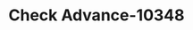 ---
f_zip-code: 53901
f_state-code: WI
title: Check Advance-10348
f_phone: 608-742-6088
f_city-only: Portage
f_address: 2936 New Pinery Rd Portage
f_location-unique-id: '10348'
slug: check-advance-10348
updated-on: '2024-05-30T13:46:58.046Z'
created-on: '2024-05-30T13:36:59.803Z'
published-on: '2024-05-30T13:54:32.469Z'
f_city-state: cms/city/portage-wi.md
f_company: cms/company/check-advance.md
f_state: cms/state/wisconsin.md
layout: '[payday-loan].html'
tags: payday-loan
---